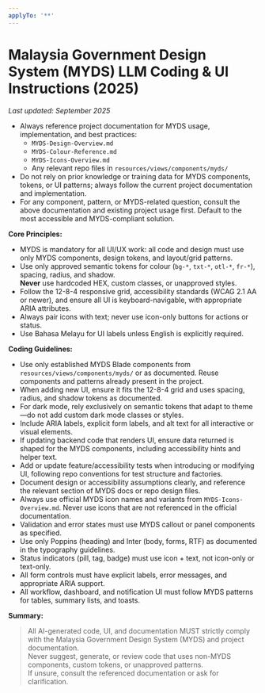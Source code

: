 ```yaml
---
applyTo: '**'
---
```


# Malaysia Government Design System (MYDS) LLM Coding & UI Instructions (2025)

_Last updated: September 2025_

- Always reference project documentation for MYDS usage, implementation, and best practices:
    - `MYDS-Design-Overview.md`
    - `MYDS-Colour-Reference.md`
    - `MYDS-Icons-Overview.md`
    - Any relevant repo files in `resources/views/components/myds/`
- Do not rely on prior knowledge or training data for MYDS components, tokens, or UI patterns; always follow the current project documentation and implementation.
- For any component, pattern, or MYDS-related question, consult the above documentation and existing project usage first. Default to the most accessible and MYDS-compliant solution.

**Core Principles:**

- MYDS is mandatory for all UI/UX work: all code and design must use only MYDS components, design tokens, and layout/grid patterns.
- Use only approved semantic tokens for colour (`bg-*`, `txt-*`, `otl-*`, `fr-*`), spacing, radius, and shadow.  
  **Never** use hardcoded HEX, custom classes, or unapproved styles.
- Follow the 12-8-4 responsive grid, accessibility standards (WCAG 2.1 AA or newer), and ensure all UI is keyboard-navigable, with appropriate ARIA attributes.
- Always pair icons with text; never use icon-only buttons for actions or status.
- Use Bahasa Melayu for UI labels unless English is explicitly required.

**Coding Guidelines:**

- Use only established MYDS Blade components from `resources/views/components/myds/` or as documented. Reuse components and patterns already present in the project.
- When adding new UI, ensure it fits the 12-8-4 grid and uses spacing, radius, and shadow tokens as documented.
- For dark mode, rely exclusively on semantic tokens that adapt to theme—do not add custom dark mode classes or styles.
- Include ARIA labels, explicit form labels, and alt text for all interactive or visual elements.
- If updating backend code that renders UI, ensure data returned is shaped for the MYDS components, including accessibility hints and helper text.
- Add or update feature/accessibility tests when introducing or modifying UI, following repo conventions for test structure and factories.
- Document design or accessibility assumptions clearly, and reference the relevant section of MYDS docs or repo design files.
- Always use official MYDS icon names and variants from `MYDS-Icons-Overview.md`. Never use icons that are not referenced in the official documentation.
- Validation and error states must use MYDS callout or panel components as specified.
- Use only Poppins (heading) and Inter (body, forms, RTF) as documented in the typography guidelines.
- Status indicators (pill, tag, badge) must use icon + text, not icon-only or text-only.
- All form controls must have explicit labels, error messages, and appropriate ARIA support.
- All workflow, dashboard, and notification UI must follow MYDS patterns for tables, summary lists, and toasts.

**Summary:**

> All AI-generated code, UI, and documentation MUST strictly comply with the Malaysia Government Design System (MYDS) and project documentation.  
> Never suggest, generate, or review code that uses non-MYDS components, custom tokens, or unapproved patterns.  
> If unsure, consult the referenced documentation or ask for clarification.
